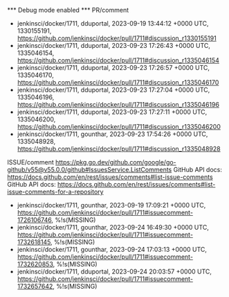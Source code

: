 *** Debug mode enabled ***
PR/comment
- jenkinsci/docker/1711, dduportal, 2023-09-19 13:44:12 +0000 UTC, 1330155191, https://github.com/jenkinsci/docker/pull/1711#discussion_r1330155191
- jenkinsci/docker/1711, dduportal, 2023-09-23 17:26:43 +0000 UTC, 1335046154, https://github.com/jenkinsci/docker/pull/1711#discussion_r1335046154
- jenkinsci/docker/1711, dduportal, 2023-09-23 17:26:57 +0000 UTC, 1335046170, https://github.com/jenkinsci/docker/pull/1711#discussion_r1335046170
- jenkinsci/docker/1711, dduportal, 2023-09-23 17:27:04 +0000 UTC, 1335046196, https://github.com/jenkinsci/docker/pull/1711#discussion_r1335046196
- jenkinsci/docker/1711, dduportal, 2023-09-23 17:27:11 +0000 UTC, 1335046200, https://github.com/jenkinsci/docker/pull/1711#discussion_r1335046200
- jenkinsci/docker/1711, gounthar, 2023-09-23 17:54:26 +0000 UTC, 1335048928, https://github.com/jenkinsci/docker/pull/1711#discussion_r1335048928

ISSUE/comment
https://pkg.go.dev/github.com/google/go-github/v55@v55.0.0/github#IssuesService.ListComments
GitHub API docs: https://docs.github.com/en/rest/issues/comments#list-issue-comments GitHub API docs: https://docs.github.com/en/rest/issues/comments#list-issue-comments-for-a-repository

- jenkinsci/docker/1711, gounthar, 2023-09-19 17:09:21 +0000 UTC, https://github.com/jenkinsci/docker/pull/1711#issuecomment-1726106746, %!s(MISSING)
- jenkinsci/docker/1711, gounthar, 2023-09-24 16:49:30 +0000 UTC, https://github.com/jenkinsci/docker/pull/1711#issuecomment-1732618145, %!s(MISSING)
- jenkinsci/docker/1711, gounthar, 2023-09-24 17:03:13 +0000 UTC, https://github.com/jenkinsci/docker/pull/1711#issuecomment-1732620853, %!s(MISSING)
- jenkinsci/docker/1711, dduportal, 2023-09-24 20:03:57 +0000 UTC, https://github.com/jenkinsci/docker/pull/1711#issuecomment-1732657642, %!s(MISSING)

